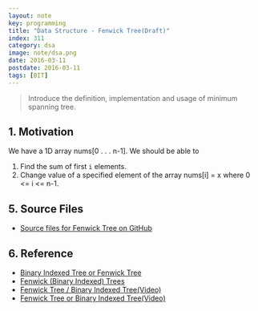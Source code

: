 ```yaml
---
layout: note
key: programming
title: "Data Structure - Fenwick Tree(Draft)"
index: 311
category: dsa
image: note/dsa.png
date: 2016-03-11
postdate: 2016-03-11
tags: [BIT]
---
```


> Introduce the definition, implementation and usage of minimum spanning tree.

## 1. Motivation
We have a 1D array nums[0 . . . n-1]. We should be able to
1. Find the sum of first `i` elements.
2. Change value of a specified element of the array nums[i] = x where 0 <= i <= n-1.

## 5. Source Files
* [Source files for Fenwick Tree on GitHub](https://github.com/jojozhuang/dsa-java/tree/master/ds-fenwick-tree)

## 6. Reference
* [Binary Indexed Tree or Fenwick Tree](https://www.geeksforgeeks.org/binary-indexed-tree-or-fenwick-tree-2/)
* [Fenwick (Binary Indexed) Trees](https://www.hackerearth.com/practice/data-structures/advanced-data-structures/fenwick-binary-indexed-trees/tutorial/)
* [Fenwick Tree / Binary Indexed Tree(Video)](https://www.youtube.com/watch?v=WbafSgetDDk&t=19s)
* [Fenwick Tree or Binary Indexed Tree(Video)](https://www.youtube.com/watch?v=CWDQJGaN1gY)
